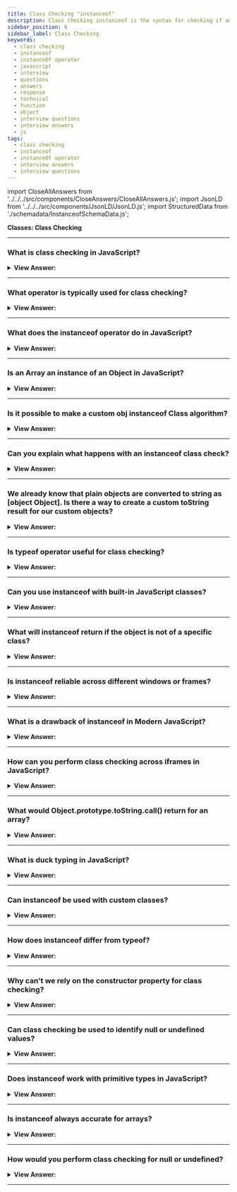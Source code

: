 ```yaml
---
title: Class Checking "instanceof"
description: Class Checking instanceof is the syntax for checking if an object is an instance of a class. The instanceof allows us to check if an object belongs to a  class.
sidebar_position: 6
sidebar_label: Class Checking
keywords:
  - class checking
  - instanceof
  - instanceOf operator
  - javascript
  - interview
  - questions
  - answers
  - response
  - technical
  - function
  - object
  - interview questions
  - interview answers
  - js
tags:
  - class checking
  - instanceof
  - instanceOf operator
  - interview answers
  - interview questions
---
```


import CloseAllAnswers from '../../../src/components/CloseAnswers/CloseAllAnswers.js';
import JsonLD from '../../../src/components/JsonLD/JsonLD.js';
import StructuredData from './schemadata/InstanceofSchemaData.js';

<JsonLD data={StructuredData} />

<head>
  <title>Class Checking instanceof | Frontend Phone Interview Answers</title>
</head>

**Classes: Class Checking**

<CloseAllAnswers />

---

### What is class checking in JavaScript?

<details>
  <summary><strong>View Answer:</strong></summary>
  <div>
  <div><strong>Interview Response:</strong> In JavaScript, classes are special functions that are used to create objects. Class checking typically refers to the practice of checking the type or constructor of an object to ensure it was instantiated from a specific class.
  </div><br />
  <div><strong className="codeExample">Code Example:</strong><br /><br />

  <div></div>

Let's say we have a `Car` class, and we want to confirm if a given object is an instance of `Car`. Here's how we might perform class checking in JavaScript:

```javascript
class Car {
    constructor(model, year) {
        this.model = model;
        this.year = year;
    }
}

// Create a new instance of Car
let myCar = new Car('Tesla Model 3', 2022);

// Check if myCar is an instance of Car
if (myCar instanceof Car) {
    console.log('myCar is an instance of Car');
} else {
    console.log('myCar is not an instance of Car');
}
```

In this example, `myCar instanceof Car` will return `true` because `myCar` was created as an instance of the `Car` class. So, the output of this code would be "myCar is an instance of Car".

---

:::note
This is a simple form of class checking. It is important to note that JavaScript is a prototype-based language, and class checking can become more complex when inheritance and other advanced features are used. But for most practical purposes, the `instanceof` operator will serve you well.
:::

  </div>
  </div>
</details>

---

### What operator is typically used for class checking?

<details>
  <summary><strong>View Answer:</strong></summary>
  <div>
  <div><strong>Interview Response:</strong> The `instanceof` operator is typically used in JavaScript for class checking. It checks the prototype chain for the constructor reference.
  </div><br />
  <div><strong className="codeExample">Code Example:</strong><br /><br />

  <div></div>

```js
const myArray = [1, 2, 3, 4, 5];
console.log(myArray instanceof Array);  // Returns true
```

  </div>
  </div>
</details>

---

### What does the instanceof operator do in JavaScript?

<details>
  <summary><strong>View Answer:</strong></summary>
  <div>
  <div><strong>Interview Response:</strong> The `instanceof` operator in JavaScript tests whether the prototype property of a constructor appears anywhere in the prototype chain of an object. In simpler terms, it checks if an object is an instance of a specific class or constructor.
</div><br />
  <div><strong>Technical Response:</strong> The instanceof operator allows us to check whether an object belongs to a certain class. It also takes inheritance into account. Such a check may be necessary in many cases, and it can be used for building a polymorphic function, the one that treats arguments differently depending on their type.
</div><br />
  <div><strong className="codeExample">Code Example:</strong><br /><br />

  <div></div>

```javascript
class Car {
    constructor(model, year) {
        this.model = model;
        this.year = year;
    }
}

class Bike {
    constructor(model, year) {
        this.model = model;
        this.year = year;
    }
}

let myCar = new Car('Tesla Model 3', 2022);
let myBike = new Bike('Yamaha MT-15', 2020);

console.log(myCar instanceof Car);  // Returns true
console.log(myCar instanceof Bike); // Returns false
console.log(myBike instanceof Car); // Returns false
console.log(myBike instanceof Bike); // Returns true
```

In this code:

- `myCar instanceof Car` checks if `myCar` is an instance of the `Car` class, and returns `true`.
- `myCar instanceof Bike` checks if `myCar` is an instance of the `Bike` class, and returns `false`.
- `myBike instanceof Car` checks if `myBike` is an instance of the `Car` class, and returns `false`.
- `myBike instanceof Bike` checks if `myBike` is an instance of the `Bike` class, and returns `true`.

As you can see, `instanceof` allows you to confirm the class of an object in JavaScript.

  </div>
  </div>
</details>

---

### Is an Array an instance of an Object in JavaScript?

<details>
  <summary><strong>View Answer:</strong></summary>
  <div>
  <div><strong>Interview Response:</strong> In JavaScript, arrays are a type of object and can be considered instances of the `Object` class. We can confirm this using the `instanceof` operator.
</div><br />
  <div><strong>Technical Response:</strong> Yes, an Array belongs to the Object class, because Array prototypically inherits from Object. At the base of JavaScript, all native objects like Array and even Function inherit from the Object class. The instanceof operator examines the prototype chain to render a result as true or false.
</div><br />
  <div><strong className="codeExample">Code Example:</strong><br /><br />

  <div></div>

```javascript
let myArray = [1, 2, 3, 4, 5];

console.log(myArray instanceof Array);  // Returns true
console.log(myArray instanceof Object); // Also returns true
```

In this code:

- `myArray instanceof Array` checks if `myArray` is an instance of the `Array` class, and returns `true`.
- `myArray instanceof Object` checks if `myArray` is an instance of the `Object` class, and also returns `true`.

As you can see, an Array is indeed considered an instance of an Object in JavaScript, due to JavaScript's object-based nature where almost everything is an object.

  </div>
  </div>
</details>

---

### Is it possible to make a custom obj instanceof Class algorithm?

<details>
  <summary><strong>View Answer:</strong></summary>
  <div>
  <div><strong>Interview Response:</strong> Yes, it is possible to customize the behavior of the `instanceof` operator in modern JavaScript (ES6 and beyond) using the `Symbol.hasInstance` method. This method is a static method that defines how an object should behave with the `instanceof` operator.
</div><br />
  <div><strong className="codeExample">Here's an example that demonstrates this:</strong><br /><br />

  <div></div>

```javascript
class MyCustomClass {
    static [Symbol.hasInstance](instance) {
        return Array.isArray(instance);
    }
}

const myArray = [1, 2, 3, 4, 5];
const myObject = {foo: 'bar'};

console.log(myArray instanceof MyCustomClass);  // Returns true
console.log(myObject instanceof MyCustomClass); // Returns false
```

In this code:

- We define a `MyCustomClass` class with a `Symbol.hasInstance` method.
- This method checks if the `instance` is an Array using the `Array.isArray` method.
- `myArray instanceof MyCustomClass` checks if `myArray` is an "instance" of `MyCustomClass` as per our custom definition, and returns `true` because `myArray` is an array.
- `myObject instanceof MyCustomClass` checks if `myObject` is an "instance" of `MyCustomClass` as per our custom definition, and returns `false` because `myObject` is not an array.

So, you can indeed customize the behavior of the `instanceof` operator in modern JavaScript. Note that this can lead to some surprising results, so use this feature with caution!

  </div>
  </div>
</details>

---

### Can you explain what happens with an instanceof class check?

<details>
  <summary><strong>View Answer:</strong></summary>
  <div>
  <div><strong>Interview Response:</strong> The obj instanceOf Class checks whether Class.prototype is equal to one of the prototypes in the obj prototype chain. If any answer is true, return true. If it does not reach true as a result and reaches the end of the chain, return false. The Class constructor itself does not participate in the check! Only the chain of prototypes and Class.prototype matters.
</div><br />
  <div><strong className="codeExample">Code Example:</strong><br /><br />

  <div></div>

```js
class Rabbit extends Animal {}

let rabbit = new Rabbit();
console.log(rabbit instanceof Animal); // true

// rabbit.__proto__ === Rabbit.prototype
// rabbit.__proto__.__proto__ === Animal.prototype (match! return true)
```

  </div>
  </div>
</details>

---

### We already know that plain objects are converted to string as [object Object]. Is there a way to create a custom toString result for our custom objects?

<details>
  <summary><strong>View Answer:</strong></summary>
  <div>
  <div><strong>Interview Response:</strong> Yes, the behavior of Object toString can be customized using a special object property Symbol.toStringTag. The Symbol.toStringTag also works for environment-specific objects like the window and XMLHttpRequest objects.
</div><br />
  <div><strong className="codeExample">Code Example:</strong><br /><br />

  <div></div>

```js
let user = {
  [Symbol.toStringTag]: 'User',
};

console.log({}.toString.call(user)); // [object User]

// toStringTag for the environment-specific object and class:
console.log(window[Symbol.toStringTag]); // Window
console.log(XMLHttpRequest.prototype[Symbol.toStringTag]); // XMLHttpRequest

console.log({}.toString.call(window)); // [object Window]
console.log({}.toString.call(new XMLHttpRequest())); // [object XMLHttpRequest]
```

  </div>
  </div>
</details>

---

### Is typeof operator useful for class checking?

<details>
  <summary><strong>View Answer:</strong></summary>
  <div>
  <div><strong>Interview Response:</strong> No, the `typeof` operator in JavaScript is not useful for class checking. It can check the type of a variable (e.g., 'string', 'number'), but it cannot check if an object is an instance of a specific class.
  </div>
  </div>
</details>

---

### Can you use instanceof with built-in JavaScript classes?

<details>
  <summary><strong>View Answer:</strong></summary>
  <div>
  <div><strong>Interview Response:</strong> Yes, the `instanceof` operator can be used with built-in JavaScript classes like `Array`, `String`, `Number`, `Date`, `Object` to check an object's type.
  </div><br />
  <div><strong className="codeExample">Code Example:</strong><br /><br />

  <div></div>

```js
let myDate = new Date();
console.log(myDate instanceof Date); // Returns true

let myArray = [1, 2, 3];
console.log(myArray instanceof Array); // Returns true
```

  </div>
  </div>
</details>

---

### What will instanceof return if the object is not of a specific class?

<details>
  <summary><strong>View Answer:</strong></summary>
  <div>
  <div><strong>Interview Response:</strong> The `instanceof` operator in JavaScript will return `false` if the object is not an instance of the specified class.
  </div><br />
  <div><strong className="codeExample">Code Example:</strong><br /><br />

  <div></div>

```js
class MyClass {}

let myInstance = new MyClass();
let myNumber = 5;

console.log(myInstance instanceof MyClass); // logs true
console.log(myNumber instanceof MyClass); // logs false
```

  </div>
  </div>
</details>

---

### Is instanceof reliable across different windows or frames?

<details>
  <summary><strong>View Answer:</strong></summary>
  <div>
  <div><strong>Interview Response:</strong> No, `instanceof` is not always reliable across different windows or frames, as each has its own execution environment and constructor instances. It can lead to unexpected results.
  </div><br />
  <div><strong className="codeExample">Code Example:</strong><br /><br />

  <div></div>

Here's an example that illustrates the potential issue with `instanceof` across different windows or frames.

```javascript
// Assume we have two windows or frames: window1 and window2
let array1 = window1.Array; 
let array2 = window2.Array;

let instance1 = new array1();
let instance2 = new array2();

console.log(instance1 instanceof array1); // logs true
console.log(instance2 instanceof array1); // logs false even though instance2 is an Array object
```

In this case, `instance2` is an instance of `Array`, but `instanceof` returns `false` because it's from a different window or frame.

  </div>
  </div>
</details>

---

### What is a drawback of instanceof in Modern JavaScript?

<details>
  <summary><strong>View Answer:</strong></summary>
  <div>
  <div><strong>Interview Response:</strong> A drawback of `instanceof` in modern JavaScript is that it doesn't work reliably with objects from different execution contexts (like iframes or different windows), which have their own global scope.
  </div><br />
  <div><strong className="codeExample">Code Example:</strong><br /><br />

  <div></div>

The following example demonstrates this drawback of `instanceof`. Consider two iframes, each with their own execution environment.

Assume we have two iframes with their separate JavaScript execution contexts:

```html
<iframe id="iframe1" srcdoc="<script>window.onload = function() { parent.array1 = new Array(); };</script>"></iframe>
<iframe id="iframe2" srcdoc="<script>window.onload = function() { parent.array2 = new Array(); };</script>"></iframe>
```

Then in the parent frame:

```javascript
window.onload = function() {
    console.log(array1 instanceof Array); // logs true
    console.log(array2 instanceof Array); // logs true
    console.log(array1 instanceof array2.constructor); // logs false
}
```

In the above code, `array1` and `array2` are both instances of `Array`, but `array1 instanceof array2.constructor` returns `false` because `array1` and `array2` were created in different execution contexts (iframes), each with its own `Array` constructor.

  </div>
  </div>
</details>

---

### How can you perform class checking across iframes in JavaScript?

<details>
  <summary><strong>View Answer:</strong></summary>
  <div>
  <div><strong>Interview Response:</strong> To perform class checking across iframes in modern JavaScript, you can use `Object.prototype.toString.call(instance)`. This method returns a string representing the object's class.

  </div><br />
  <div><strong className="codeExample">Code Example:</strong><br /><br />

  <div></div>

Here is a simple code example. Instead of using `instanceof`, you can use `Object.prototype.toString.call()` to perform class checking across iframes:

```javascript
<iframe id="iframe1" srcdoc="<script>window.onload = function() { parent.arrayFromIframe = new Array(); };</script>"></iframe>

<script>
window.onload = function() {
    console.log(Object.prototype.toString.call(arrayFromIframe) === '[object Array]'); // logs true
}
</script>
```

In the above example, even though `arrayFromIframe` was created in a different execution context (an iframe), `Object.prototype.toString.call(arrayFromIframe)` still correctly identifies it as an Array.

  </div>
  </div>
</details>

---

### What would Object.prototype.toString.call() return for an array?

<details>
  <summary><strong>View Answer:</strong></summary>
  <div>
  <div><strong>Interview Response:</strong> `Object.prototype.toString.call()` for an array in JavaScript would return "[object Array]". This string indicates that the object is an Array.
  </div>
  </div>
</details>

---

### What is duck typing in JavaScript?

<details>
  <summary><strong>View Answer:</strong></summary>
  <div>
  <div><strong>Interview Response:</strong> Duck typing in JavaScript is a programming concept where the semantics of an object are determined by its capabilities (methods and properties) rather than its class or inheritance hierarchy.
  </div><br />
  <div><strong className="codeExample">Code Example:</strong><br /><br />

  <div></div>

```javascript
let Duck = function() {};
Duck.prototype.quack = function() {
    console.log('Quack!');
};

let NotADuck = function() {};

let duck = new Duck();
let notADuck = new NotADuck();

function makeItQuack(possiblyADuck) {
    if (typeof possiblyADuck.quack === 'function') {
        possiblyADuck.quack();
    } else {
        console.log('This is not a duck!');
    }
}

makeItQuack(duck); // logs 'Quack!'
makeItQuack(notADuck); // logs 'This is not a duck!'
```

In this example, we don't care about the type of `possiblyADuck`. We only care that it has a `quack` method. This is the essence of duck typing: "If it quacks like a duck, it's a duck."

  </div>
  </div>
</details>

---

### Can instanceof be used with custom classes?

<details>
  <summary><strong>View Answer:</strong></summary>
  <div>
  <div><strong>Interview Response:</strong> Yes, the `instanceof` operator can be used with custom classes in JavaScript. It checks whether an object is an instance of a specific class.
  </div>
  </div>
</details>

---

### How does instanceof differ from typeof?

<details>
  <summary><strong>View Answer:</strong></summary>
  <div>
  <div><strong>Interview Response:</strong> In JavaScript, `instanceof` checks if an object is an instance of a specific class, while `typeof` returns a string indicating the type of the operand, like 'string', 'number', or 'object'.
  </div><br />
  <div><strong className="codeExample">Code Example:</strong><br /><br />

  <div></div>

```js
class MyClass {}

let myInstance = new MyClass();
let myNumber = 5;

console.log(myInstance instanceof MyClass); // logs true
console.log(myNumber instanceof MyClass); // logs false

console.log(typeof myInstance); // logs "object"
console.log(typeof myNumber); // logs "number"
```

  </div>
  </div>
</details>

---

### Why can't we rely on the constructor property for class checking?

<details>
  <summary><strong>View Answer:</strong></summary>
  <div>
  <div><strong>Interview Response:</strong> We can't always rely on the `constructor` property for class checking in JavaScript because it can be overwritten or it might be undefined if the object was created using `Object.create(null)`.
  </div><br />
  <div><strong className="codeExample">Code Example:</strong><br /><br />

  <div></div>

```javascript
function MyClass() {}

const myInstance = new MyClass();

console.log(myInstance.constructor === MyClass); // true

MyClass.prototype.constructor = null;

console.log(myInstance.constructor === MyClass); // false

const noConstructor = Object.create(null);

console.log(noConstructor.constructor); // undefined
```

This code demonstrates that relying on the `constructor` property for class checking can be unreliable.

  </div>
  </div>
</details>

---

### Can class checking be used to identify null or undefined values?

<details>
  <summary><strong>View Answer:</strong></summary>
  <div>
  <div><strong>Interview Response:</strong> No, class checking methods like `instanceof` cannot be used to identify `null` or `undefined` values. Instead, you should directly compare the variable to `null` or `undefined`.
  </div>
  </div>
</details>

---

### Does instanceof work with primitive types in JavaScript?

<details>
  <summary><strong>View Answer:</strong></summary>
  <div>
  <div><strong>Interview Response:</strong> No, `instanceof` in JavaScript does not work with primitive types. It is only used to check if an object is an instance of a particular class or constructor.
  </div><br />
  <div><strong className="codeExample">Code Example:</strong><br /><br />

  <div></div>

```javascript
let myString = "Hello, World!";
let myNumber = 42;

console.log(myString instanceof String); // false
console.log(myNumber instanceof Number); // false
```

In both checks, `instanceof` returns `false` because these are not instances of `String` or `Number` objects, but primitive string and number types.

  </div>
  </div>
</details>

---

### Is instanceof always accurate for arrays?

<details>
  <summary><strong>View Answer:</strong></summary>
  <div>
  <div><strong>Interview Response:</strong> Yes, instanceof can be accurate for arrays (including typed arrays like Int32Array) in JavaScript if used like someArray instanceof Array. However, it may not work accurately across different frames or iframes due to separate execution contexts.
  </div>
  </div>
</details>

---

### How would you perform class checking for null or undefined?

<details>
  <summary><strong>View Answer:</strong></summary>
  <div>
  <div><strong>Interview Response:</strong> In JavaScript, we can't use instanceof with null or undefined. To check for these, use a direct comparison: 'variable === null' or 'variable === undefined'.
  </div><br />
  <div><strong className="codeExample">Code Example:</strong><br /><br />

  <div></div>

In JavaScript, you can use a direct comparison for checking `null` or `undefined`. Here's an example:

```javascript
let myNullValue = null;
let myUndefinedValue = undefined;

console.log(myNullValue === null); // true
console.log(myUndefinedValue === undefined); // true
```

In this code, the `===` operator accurately checks if `myNullValue` is `null` and `myUndefinedValue` is `undefined`.

  </div>
  </div>
</details>

---
